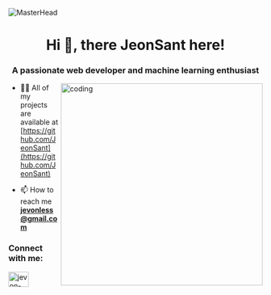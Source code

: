 ![MasterHead](https://external-content.duckduckgo.com/iu/?u=https%3A%2F%2Fi.pinimg.com%2Foriginals%2Ff1%2Fed%2Fa4%2Ff1eda4768df8d8135c779772f2833e88.gif&f=1&nofb=1ipt=8f547dcdb212a441d1b3497bd8e1e5a21656dc3ee8ed0447baa008ddf03e27da&ipo=images)
<h1 align="center">Hi 👋, there JeonSant here!</h1>
<h3 align="center">A passionate web developer and machine learning enthusiast</h3>
<img align="right" alt="coding" width="400" src="https://external-content.duckduckgo.com/iu/?u=https%3A%2F%2Fcdn.dribbble.com%2Fusers%2F1162077%2Fscreenshots%2F3848914%2Fprogrammer.gif&f=1&nofb=1&ipt=143da117c8ae8d2acc996dd179855147abdf7336785db9cf5d3fc0b2d4610095&ipo=images">

- 👨‍💻 All of my projects are available at [https://github.com/JeonSant](https://github.com/JeonSant)

- 📫 How to reach me **jevonless@gmail.com**

<h3 align="left">Connect with me:</h3>
<p align="left">
<a href="https://linkedin.com/in/jevon-sanoturia-388a78280" target="blank"><img align="center" src="https://raw.githubusercontent.com/rahuldkjain/github-profile-readme-generator/master/src/images/icons/Social/linked-in-alt.svg" alt="jevon-sanoturia-388a78280" height="30" width="40" /></a>
</p>

